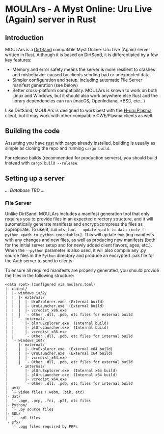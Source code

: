# MOULArs - A Myst Online: Uru Live (Again) server in Rust

## Introduction
MOULArs is a [DirtSand](https://github.com/H-uru/dirtsand) compatible Myst
Online: Uru Live (Again) server written in Rust.  Although it is based on
DirtSand, it is differentiated by a few key features:
* Memory and error safety means the server is more resilient to crashes and 
  misbehavior caused by clients sending bad or unexpected data.
* Simpler configuration and setup, including automatic File Server manifest
  generation (see below)
* Better cross-platform compatibility.  MOULArs is known to work on both
  Linux and Windows, but it should also work anywhere else Rust and the
  library dependencies can run (macOS, OpenIndiana, *BSD, etc...)

Like DirtSand, MOULArs is designed to work best with the
[H-uru Plasma](https://github.com/H-uru/Plasma) client, but it may work
with other compatible CWE/Plasma clients as well.

## Building the code
Assuming you have [rust](https://www.rust-lang.org/) with cargo already
installed, building is usually as simple as cloning the repo and running
`cargo build`.

For release builds (recommended for production servers), you should build
instead with `cargo build --release`.

## Setting up a server
*... Database TBD ...*

### File Server
Unlike DirtSand, MOULArs includes a manifest generation tool that only
requires you to provide files in an expected directory structure, and it
will automatically generate manifests and encrypt/compress the files as
appropriate.  To use it, run
`mfs_tool --update <path to data root> [--python <path to python executable>]`.
This will update existing manifests with any changes and new files, as well as
producing new manifests (both for the initial server setup and for newly added
client flavors, ages, etc.).  When the `--python` parameter is also used, it
will also compile any .py source files in the `Python` directory and produce
an encrypted .pak file for the Auth server to send to clients.

To ensure all required manifests are properly generated, you should provide
the files in the following structure:

```
<data root> (Configured via moulars.toml)
|- client/
|  |- windows_ia32/
|  |  |- external/
|  |  |  |- UruExplorer.exe  (External build)
|  |  |  |- UruLauncher.exe  (External build)
|  |  |  |- vcredist_x86.exe
|  |  |  `- Other .dll, .pdb, etc files for external build
|  |  `- internal/
|  |     |- plUruExplorer.exe  (Internal build)
|  |     |- plUruLauncher.exe  (Internal build)
|  |     |- vcredist_x86.exe
|  |     `- Other .dll, .pdb, etc files for internal build
|  `- windows_x64/
|     |- external/
|     |  |- UruExplorer.exe  (External x64 build)
|     |  |- UruLauncher.exe  (External x64 build)
|     |  |- vcredist_x64.exe
|     |  `- Other .dll, .pdb, etc files for external build
|     `- internal/
|        |- plUruExplorer.exe  (Internal x64 build)
|        |- plUruLauncher.exe  (Internal x64 build)
|        |- vcredist_x64.exe
|        `- Other .dll, .pdb, etc files for internal build
|- avi/
|  `- video files (.webm, .bik, etc)
|- dat/
|  `- .age, .prp, .fni, .p2f, etc files
|- Python/
|  `- .py source files
|- SDL/
|  `- .sdl files
`- sfx/
   `- .ogg files required by PRPs
```
